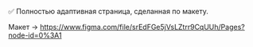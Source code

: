 :white_check_mark: Полностью адаптивная страница, сделанная по макету.

Макет -> https://www.figma.com/file/srEdFGe5jVsLZtrr9CqUUh/Pages?node-id=0%3A1
